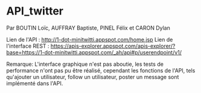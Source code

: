# API_twitter
Par BOUTIN Loïc, AUFFRAY Baptiste, PINEL Félix et CARON Dylan

Lien de l'API : http://1-dot-minitwitti.appspot.com/home.jsp
Lien de l'interface REST : https://apis-explorer.appspot.com/apis-explorer/?base=https://1-dot-minitwitti.appspot.com/_ah/api#p/userendpoint/v1/

Remarque: L'interface graphique n'est pas aboutie, les tests de performance n'ont pas pu être réalisé, cependant les fonctions de l'API, tels qu'ajouter un utilisateur, follow un utilisateur, poster un message sont implémenté dans l'API.
